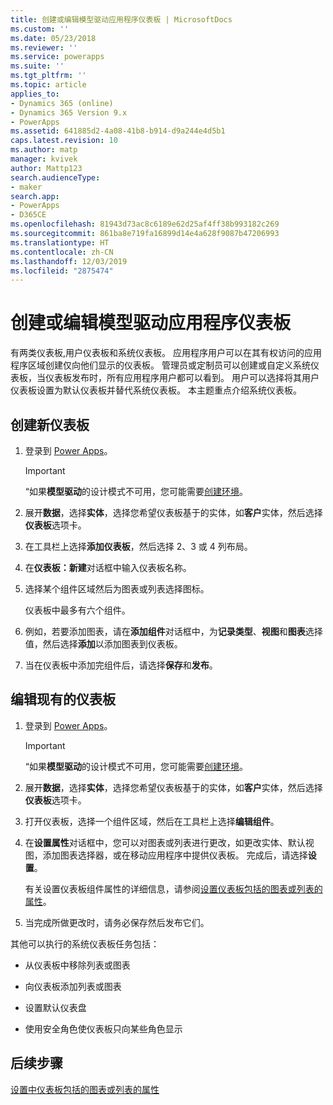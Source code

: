 ```yaml
---
title: 创建或编辑模型驱动应用程序仪表板 | MicrosoftDocs
ms.custom: ''
ms.date: 05/23/2018
ms.reviewer: ''
ms.service: powerapps
ms.suite: ''
ms.tgt_pltfrm: ''
ms.topic: article
applies_to:
- Dynamics 365 (online)
- Dynamics 365 Version 9.x
- PowerApps
ms.assetid: 641885d2-4a08-41b8-b914-d9a244e4d5b1
caps.latest.revision: 10
ms.author: matp
manager: kvivek
author: Mattp123
search.audienceType:
- maker
search.app:
- PowerApps
- D365CE
ms.openlocfilehash: 81943d73ac8c6189e62d25af4ff38b993182c269
ms.sourcegitcommit: 861ba8e719fa16899d14e4a628f9087b47206993
ms.translationtype: HT
ms.contentlocale: zh-CN
ms.lasthandoff: 12/03/2019
ms.locfileid: "2875474"
---
```

# <a name="create-or-edit-model-driven-app-dashboards"></a>创建或编辑模型驱动应用程序仪表板

有两类仪表板,用户仪表板和系统仪表板。 应用程序用户可以在其有权访问的应用程序区域创建仅向他们显示的仪表板。 管理员或定制员可以创建或自定义系统仪表板，当仪表板发布时，所有应用程序用户都可以看到。 用户可以选择将其用户仪表板设置为默认仪表板并替代系统仪表板。 本主题重点介绍系统仪表板。  
  
<a name="BKMK_createdashboard"></a>   
## <a name="create-a-new-dashboard"></a>创建新仪表板  
  
1.  登录到 [Power Apps](https://make.powerapps.com/?utm_source=padocs&utm_medium=linkinadoc&utm_campaign=referralsfromdoc)。

    > [!IMPORTANT]
    > “如果**模型驱动**的设计模式不可用，您可能需要[创建环境](https://docs.microsoft.com/powerapps/administrator/create-environment)。   
  
2. 展开**数据**，选择**实体**，选择您希望仪表板基于的实体，如**客户**实体，然后选择**仪表板**选项卡。 

3. 在工具栏上选择**添加仪表板**，然后选择 2、3 或 4 列布局。  
  
4.  在**仪表板：新建**对话框中输入仪表板名称。  
  
5.  选择某个组件区域然后为图表或列表选择图标。  
  
     仪表板中最多有六个组件。  
  
6.  例如，若要添加图表，请在**添加组件**对话框中，为**记录类型**、**视图**和**图表**选择值，然后选择**添加**以添加图表到仪表板。  
  
7.  当在仪表板中添加完组件后，请选择**保存**和**发布**。  
  
<a name="BKMK_editdashboard"></a>   
## <a name="edit-an-existing-dashboard"></a>编辑现有的仪表板  
  
1. 登录到 [Power Apps](https://make.powerapps.com/?utm_source=padocs&utm_medium=linkinadoc&utm_campaign=referralsfromdoc)。

    > [!IMPORTANT]
    > “如果**模型驱动**的设计模式不可用，您可能需要[创建环境](https://docs.microsoft.com/powerapps/administrator/create-environment)。    
  
2. 展开**数据**，选择**实体**，选择您希望仪表板基于的实体，如**客户**实体，然后选择**仪表板**选项卡。  

3. 打开仪表板，选择一个组件区域，然后在工具栏上选择**编辑组件**。  
  
4.  在**设置属性**对话框中，您可以对图表或列表进行更改，如更改实体、默认视图，添加图表选择器，或在移动应用程序中提供仪表板。 完成后，请选择**设置**。  
  
     有关设置仪表板组件属性的详细信息，请参阅[设置仪表板包括的图表或列表的属性](set-properties-chart-list-included-dashboard.md)。  
  
4.  当完成所做更改时，请务必保存然后发布它们。  
  
其他可以执行的系统仪表板任务包括：  
  
-   从仪表板中移除列表或图表  

-   向仪表板添加列表或图表  

-   设置默认仪表盘  

-   使用安全角色使仪表板只向某些角色显示    

## <a name="next-steps"></a>后续步骤  
[设置中仪表板包括的图表或列表的属性](set-properties-chart-list-included-dashboard.md)
